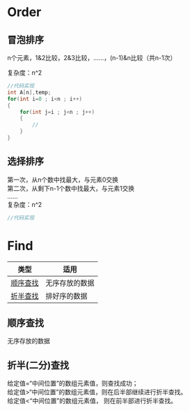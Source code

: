# Order
## 冒泡排序
n个元素，1&2比较，2&3比较，……，(n-1)&n比较（共n-1次）  

复杂度：n^2  
```c
//代码实现
int A[n],temp;
for(int i=0 ; i<n ; i++)
{
    for(int j=i ; j<n ; j++)
    {
        //
    }
}
```
## 选择排序
第一次，从n个数中找最大，与元素0交换  
第二次，从剩下n-1个数中找最大，与元素1交换  
……  
复杂度：n^2  
```c
//代码实现
```
# Find
|类型|适用|
|---|---|
|[顺序查找](#顺序查找)|无序存放的数据
|[折半查找](#折半二分查找)|排好序的数据
## 顺序查找
无序存放的数据

## 折半(二分)查找
给定值=“中间位置”的数组元素值，则查找成功；  
给定值>“中间位置”的数组元素值，则在后半部继续进行折半查找。  
给定值<“中间位置”的数组元素值， 则在前半部进行折半查找。
